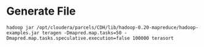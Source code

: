 # Generate File

    hadoop jar /opt/cloudera/parcels/CDH/lib/hadoop-0.20-mapreduce/hadoop-examples.jar teragen -Dmapred.map.tasks=50 -Dmapred.map.tasks.speculative.execution=false 100000 terasort
